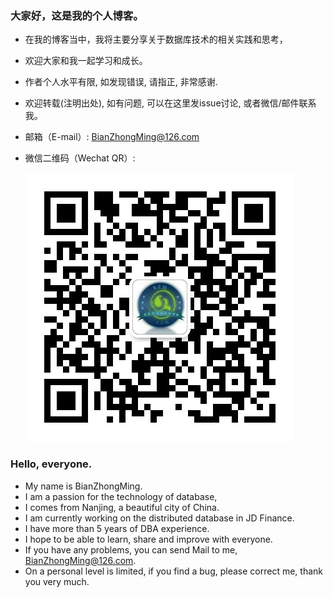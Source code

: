 ### 大家好，这是我的个人博客。
- 在我的博客当中，我将主要分享关于数据库技术的相关实践和思考，

- 欢迎大家和我一起学习和成长。

- 作者个人水平有限, 如发现错误, 请指正, 非常感谢.

- 欢迎转载(注明出处), 如有问题, 可以在这里发issue讨论, 或者微信/邮件联系我。

- 邮箱（E-mail）: BianZhongMing@126.com

- 微信二维码（Wechat QR）: 

  ![wechatQR](wechatQR.jpg)


### Hello, everyone.
- My name is BianZhongMing.
- I am a passion for the technology of database,
- I comes from Nanjing, a beautiful city of China.
- I am currently working on the distributed database in JD Finance.
- I have more than 5 years of DBA experience.
- I hope to be able to learn, share and improve with everyone.
- If you have any problems, you can send Mail to me, BianZhongMing@126.com.
- On a personal level is limited, if you find a bug, please correct me, thank you very much.
